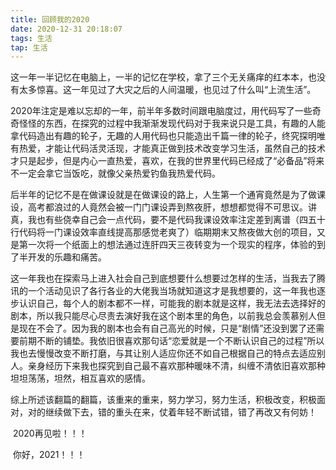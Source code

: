 ```yaml
---
title: 回顾我的2020
date: 2020-12-31 20:18:07
tags: 生活
tap: 生活
---
```


​	这一年一半记忆在电脑上，一半的记忆在学校，拿了三个无关痛痒的红本本，也没有太多惊喜。这一年见过了大灾之后的人间温暖，也见过了什么叫“上流生活”。<!--more-->

​	2020年注定是难以忘却的一年，前半年多数时间跟电脑度过，用代码写了一些奇奇怪怪的东西，在探究的过程中我渐渐发现代码对于我来说只是工具，有趣的人能拿代码造出有趣的轮子，无趣的人用代码也只能造出千篇一律的轮子，终究探明唯有热爱，才能让代码活灵活现，才能真正做到技术改变学习生活，虽然自己的技术才只是起步，但是内心一直热爱，喜欢，在我的世界里代码已经成了“必备品”将来不一定会拿它当饭吃，就像父亲热爱钓鱼我热爱代码。


​	后半年的记忆不是在做课设就是在做课设的路上，人生第一个通宵竟然是为了做课设，高考都浪过的人竟然会被一门门课设弄到熬夜肝，想想都觉得不可思议。讲真，我也有些侥幸自己会一点代码，要不是代码我课设效率注定差到离谱（四五十行代码将一门课设效率直线提高那感觉老爽了）临期期末又熬夜做大创的项目，又是第一次将一个纸面上的想法通过连肝四天三夜转变为一个现实的程序，体验的到了半开发的乐趣和痛苦。

​    这一年我也在探索马上进入社会自己到底想要什么想要过怎样的生活，当我去了腾讯的一个活动见识了各行各业的大佬我当场就知道这才是我想要的，这一年我也逐步认识自己，每个人的剧本都不一样，可能我的剧本就是这样，我无法去选择好的剧本，所以我只能尽心尽责去演好我在这个剧本里的角色，以前我总会羡慕别人但是现在不会了。因为我的剧本也会有自己高光的时候，只是“剧情”还没到罢了还需要前期不断的铺垫。我依旧很喜欢那句话“恋爱就是一个不断认识自己的过程”所以我也去慢慢改变不断打磨，与其让别人适应你还不如自己根据自己的特点去适应别人。亲身经历下来我也探究到自己最不喜欢那种暖味不清，纠缠不清依旧喜欢那种坦坦荡荡，坦然，相互喜欢的感情。

​    综上所述该翻篇的翻篇，该重来的重来，努力学习，努力生活，积极改变，积极面对，对的继续做下去，错的重头在来，仗着年轻不断试错，错了再改又有何妨！

​	2020再见啦！！！

​	你好，2021！！！
